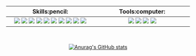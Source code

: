 <table>
  <thead>
    <tr>
      <th width="500px">Skills:pencil:</th>
      <th width="500px">Tools:computer:</th>
    </tr>
  </thead>
  <tr>
    <td>
      <div align="center">
        <img src="https://img.shields.io/badge/React.js-61DAFB?style=flat-square&logo=react&logoColor=black"> 
        <img src="https://img.shields.io/badge/Vue.js-4FC08D?style=flat-square&logo=vue.js&logoColor=black"/>
        <img src="https://img.shields.io/badge/TypeScript-3178C6?logo=TypeScript&logoColor=FFF&style=flat-square"/>
        <img src="https://img.shields.io/badge/JavaScript-F7DF1E?style=flat-square&logo=JavaScript&logoColor=black"/>
        <img src="https://img.shields.io/badge/Scss-CC6699?style=flat-square&logo=Sass&logoColor=white"/> 
        <img src="https://img.shields.io/badge/HTML5-E34F26?style=flat-square&logo=HTML5&logoColor=white"/> 
        <img src="https://img.shields.io/badge/CSS3-1572B6?style=flat-square&logo=CSS3&logoColor=white"/> 
<!--         <img src="https://img.shields.io/badge/PWA-5A0FC8?style=flat-square&logo=PWA&logoColor=white"/> -->
        <img src="https://img.shields.io/badge/Python-3776AB?style=flat-square&logo=Python&logoColor=white"/>
        <img src="https://img.shields.io/badge/FastAPI-009688?style=flat-square&logo=FastAPI&logoColor=white"/>
        <img src="https://img.shields.io/badge/Django-092E20?style=flat-square&logo=Django&logoColor=white"/> 
      </div>
    </td>
    <td>
      <div align="center">
        <img src="https://img.shields.io/badge/VisualStudioCode-007ACC?style=flat-square&logo=VisualStudioCode&logoColor=white"/>
        <img src="https://img.shields.io/badge/Figma-F24E1E?style=flat-square&logo=Figma&logoColor=white"/>
        <img src="https://img.shields.io/badge/PyCharm-C3FC23?style=flat-square&logo=PyCharm&logoColor=black"/>
        <img src="https://img.shields.io/badge/Lighthouse-F44B21?style=flat-square&logo=Lighthouse&logoColor=white"/>
      </div>
    </td>
  </tr>
</table>

<div align="center">
  <br />
  
  [![Anurag's GitHub stats](https://github-readme-stats.vercel.app/api?username=tevem1207&show_icons=true)](https://github.com/tevem1207/github-readme-stats)
</div>
